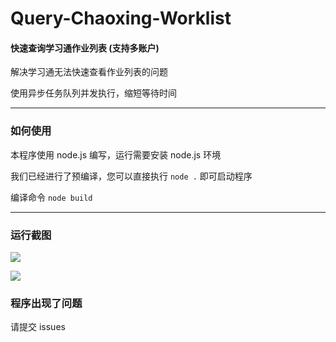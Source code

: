 # Query-Chaoxing-Worklist

#### 快速查询学习通作业列表 (支持多账户)

解决学习通无法快速查看作业列表的问题

使用异步任务队列并发执行，缩短等待时间

---

### 如何使用

本程序使用 node.js 编写，运行需要安装 node.js 环境

我们已经进行了预编译，您可以直接执行 `node .` 即可启动程序

编译命令 `node build`

---

### 运行截图

![](https://gee.li/temp/2203/1f86da472f7a561f.png)

![](https://gee.li/temp/2203/eb4baf1c8f06e811.png)

### 程序出现了问题

请提交 issues
